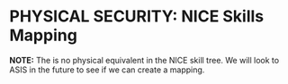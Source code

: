 # PHYSICAL SECURITY: NICE Skills Mapping

**NOTE:** The is no physical equivalent in the NICE skill tree. We will look to ASIS in the future to see if we can create a mapping.
